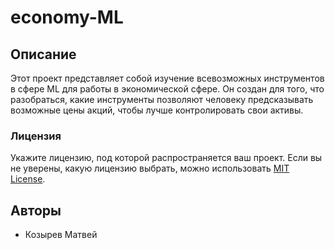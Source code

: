 # economy-ML

## Описание
Этот проект представляет собой изучение всевозможных инструментов в сфере ML для работы в экономической сфере. Он создан для того, что разобраться, какие инструменты позволяют человеку предсказывать возможные цены акций, чтобы лучше контролировать свои активы.

### **Лицензия**
Укажите лицензию, под которой распространяется ваш проект. Если вы не уверены, какую лицензию выбрать, можно использовать [MIT License](https://choosealicense.com/licenses/mit/).

## Авторы
- Козырев Матвей
